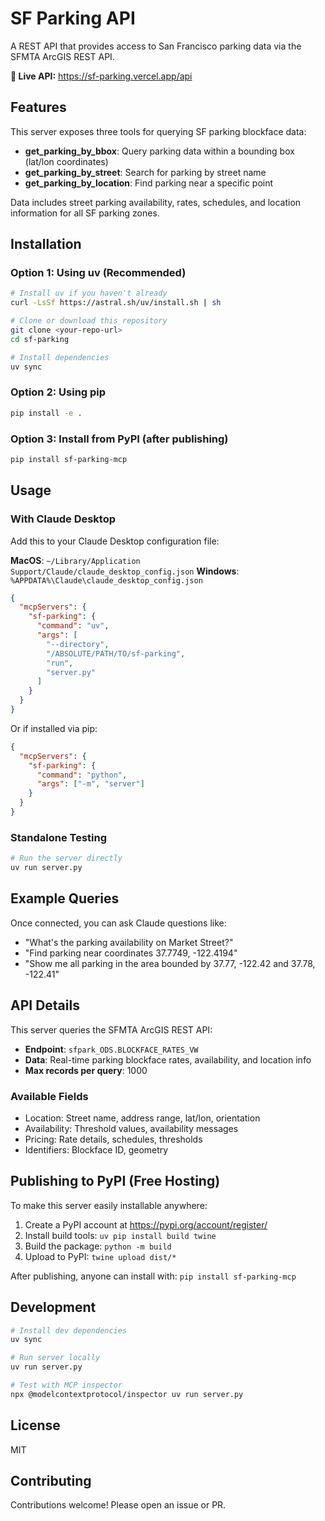 # SF Parking API

A REST API that provides access to San Francisco parking data via the SFMTA ArcGIS REST API.

**🎉 Live API:** https://sf-parking.vercel.app/api

## Features

This server exposes three tools for querying SF parking blockface data:

- **get_parking_by_bbox**: Query parking data within a bounding box (lat/lon coordinates)
- **get_parking_by_street**: Search for parking by street name
- **get_parking_by_location**: Find parking near a specific point

Data includes street parking availability, rates, schedules, and location information for all SF parking zones.

## Installation

### Option 1: Using uv (Recommended)

```bash
# Install uv if you haven't already
curl -LsSf https://astral.sh/uv/install.sh | sh

# Clone or download this repository
git clone <your-repo-url>
cd sf-parking

# Install dependencies
uv sync
```

### Option 2: Using pip

```bash
pip install -e .
```

### Option 3: Install from PyPI (after publishing)

```bash
pip install sf-parking-mcp
```

## Usage

### With Claude Desktop

Add this to your Claude Desktop configuration file:

**MacOS**: `~/Library/Application Support/Claude/claude_desktop_config.json`
**Windows**: `%APPDATA%\Claude\claude_desktop_config.json`

```json
{
  "mcpServers": {
    "sf-parking": {
      "command": "uv",
      "args": [
        "--directory",
        "/ABSOLUTE/PATH/TO/sf-parking",
        "run",
        "server.py"
      ]
    }
  }
}
```

Or if installed via pip:

```json
{
  "mcpServers": {
    "sf-parking": {
      "command": "python",
      "args": ["-m", "server"]
    }
  }
}
```

### Standalone Testing

```bash
# Run the server directly
uv run server.py
```

## Example Queries

Once connected, you can ask Claude questions like:

- "What's the parking availability on Market Street?"
- "Find parking near coordinates 37.7749, -122.4194"
- "Show me all parking in the area bounded by 37.77, -122.42 and 37.78, -122.41"

## API Details

This server queries the SFMTA ArcGIS REST API:
- **Endpoint**: `sfpark_ODS.BLOCKFACE_RATES_VW`
- **Data**: Real-time parking blockface rates, availability, and location info
- **Max records per query**: 1000

### Available Fields

- Location: Street name, address range, lat/lon, orientation
- Availability: Threshold values, availability messages
- Pricing: Rate details, schedules, thresholds
- Identifiers: Blockface ID, geometry

## Publishing to PyPI (Free Hosting)

To make this server easily installable anywhere:

1. Create a PyPI account at https://pypi.org/account/register/
2. Install build tools: `uv pip install build twine`
3. Build the package: `python -m build`
4. Upload to PyPI: `twine upload dist/*`

After publishing, anyone can install with: `pip install sf-parking-mcp`

## Development

```bash
# Install dev dependencies
uv sync

# Run server locally
uv run server.py

# Test with MCP inspector
npx @modelcontextprotocol/inspector uv run server.py
```

## License

MIT

## Contributing

Contributions welcome! Please open an issue or PR.
